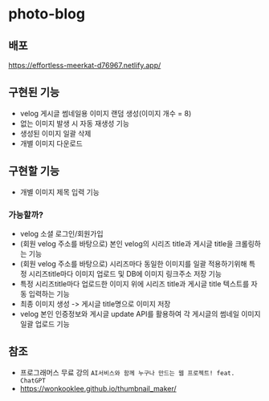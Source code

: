 # photo-blog

## 배포 
https://effortless-meerkat-d76967.netlify.app/

## 구현된 기능
- velog 게시글 썸네일용 이미지 랜덤 생성(이미지 개수 = 8) 
- 없는 이미지 발생 시 자동 재생성 기능
- 생성된 이미지 일괄 삭제
- 개별 이미지 다운로드  

## 구현할 기능
- 개별 이미지 제목 입력 기능

### 가능할까?
- velog 소셜 로그인/회원가입 
- (회원 velog 주소를 바탕으로) 본인 velog의 시리즈 title과 게시글 title을 크롤링하는 기능 
- (회원 velog 주소를 바탕으로) 시리즈마다 동일한 이미지를 일괄 적용하기위해 특정 시리즈title마다 이미지 업로드 및 DB에 이미지 링크주소 저장 기능
- 특정 시리즈title마다 업로드한 이미지 위에 시리즈 title과 게시글 title 텍스트를 자동 입력하는 기능
- 최종 이미지 생성 -> 게시글 title명으로 이미지 저장
- velog 본인 인증정보와 게시글 update API를 활용하여 각 게시글의 썸네일 이미지 일괄 업로드 기능 

## 참조
- 프로그래머스 무료 강의 `AI서비스와 함께 누구나 만드는 웹 프로젝트! feat. ChatGPT`
- https://wonkooklee.github.io/thumbnail_maker/
